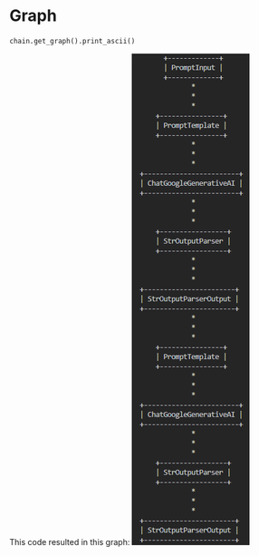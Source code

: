 # Graph

```python
chain.get_graph().print_ascii()
```

This code resulted in this graph:
![alt text](image.png)